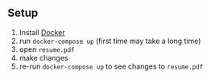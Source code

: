 ## Setup

1. Install [Docker](https://www.docker.com/)
2. run `docker-compose up` (first time may take a long time)
3. open `resume.pdf`
4. make changes
5. re-run `docker-compose up` to see changes to `resume.pdf`
